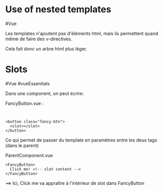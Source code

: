 # Use of nested templates
#Vue 

Les templates n'ajoutent pas d'éléments html, mais ils permettent quand même de faire des v-directives. 

Cela fait donc un arbre html plus léger. 

# Slots
#Vue #vueEssentials 


Dans une component, on peut écrire:

FancyButton.vue :
```tsx


<button class="fancy-btn">
  <slot></slot>
</button>
```

Ce qui permet de passer du template en paramètres entre les deux tags (dans le parent)

ParentComponent.vue
```tsx
<FancyButton>
  Click me! <!-- slot content -->
</FancyButton>
```

==> Ici, Click me va appraître à l'intérieur de slot dans FancyButton